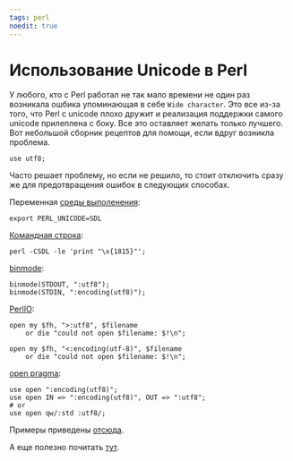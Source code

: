 ```yaml
---
tags: perl
noedit: true
---
```


# Использование Unicode в Perl

У любого, кто с Perl работал не так мало времени не один раз возникала ошбика упоминающая в себе `Wide character`.
Это все из-за того, что Perl с unicode плохо дружит и реализация поддержки самого unicode прилеплена с боку. Все это
оставляет желать только лучшего. Вот небольшой сборник рецептов для помощи, если вдруг возникла проблема.

    use utf8;

Часто решает проблему, но если не решило, то стоит отключить сразу же для предотвращения ошибок в следующих способах.

Переменная [среды выполенения](http://perldoc.perl.org/perlrun.html#PERL_UNICODE):

    export PERL_UNICODE=SDL

[Командная строка](http://perldoc.perl.org/perlrun.html):

    perl -CSDL -le 'print "\x{1815}"';

[binmode](http://perldoc.perl.org/functions/binmode.html):

    binmode(STDOUT, ":utf8");
    binmode(STDIN, ":encoding(utf8)");

[PerlIO](http://perldoc.perl.org/PerlIO.html):

    open my $fh, ">:utf8", $filename
        or die "could not open $filename: $!\n";

    open my $fh, "<:encoding(utf-8)", $filename
        or die "could not open $filename: $!\n";

 [open pragma](http://perldoc.perl.org/open.html):

    use open ":encoding(utf8)";
    use open IN => ":encoding(utf8)", OUT => ":utf8";
    # or
    use open qw/:std :utf8/;

Примеры приведены [отсюда](http://stackoverflow.com/questions/627661/how-can-i-output-utf-8-from-perl).

А еще полезно почитать [тут](http://habrahabr.ru/post/53578/).

